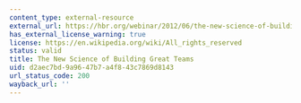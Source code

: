 ```yaml
---
content_type: external-resource
external_url: https://hbr.org/webinar/2012/06/the-new-science-of-building-gr-2
has_external_license_warning: true
license: https://en.wikipedia.org/wiki/All_rights_reserved
status: valid
title: The New Science of Building Great Teams
uid: d2aec7bd-9a96-47b7-a4f8-43c7869d8143
url_status_code: 200
wayback_url: ''
---
```

